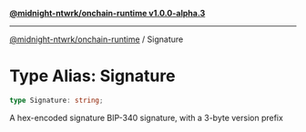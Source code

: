 [**@midnight-ntwrk/onchain-runtime v1.0.0-alpha.3**](../README.md)

***

[@midnight-ntwrk/onchain-runtime](../globals.md) / Signature

# Type Alias: Signature

```ts
type Signature: string;
```

A hex-encoded signature BIP-340 signature, with a 3-byte version prefix
